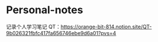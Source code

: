 # Personal-notes
记录个人学习笔记
QT：https://orange-bit-814.notion.site/QT-9b026321fbfc417fa656746ebe9d6a01?pvs=4
